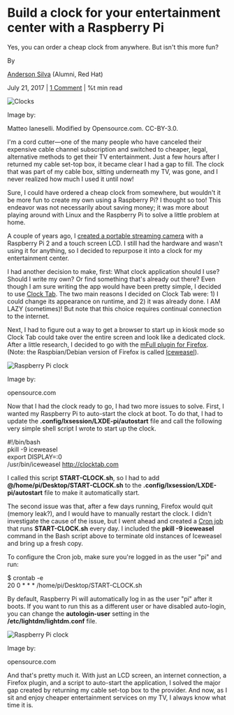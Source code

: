 
Build a clock for your entertainment center with a Raspberry Pi
===============================================================

Yes, you can order a cheap clock from anywhere. But isn't this more fun?

By

[Anderson Silva](/users/ansilva) (Alumni, Red Hat)

July 21, 2017 | [1 Comment](#comments) | %t min read

  
![Clocks](/sites/default/files/lead-images/clocks_time.png "Clocks")

Image by:

Matteo Ianeselli. Modified by Opensource.com. CC-BY-3.0.

I'm a cord cutter—one of the many people who have canceled their expensive cable channel subscription and switched to cheaper, legal, alternative methods to get their TV entertainment. Just a few hours after I returned my cable set-top box, it became clear I had a gap to fill. The clock that was part of my cable box, sitting underneath my TV, was gone, and I never realized how much I used it until now!

Sure, I could have ordered a cheap clock from somewhere, but wouldn't it be more fun to create my own using a Raspberry Pi? I thought so too! This endeavor was not necessarily about saving money; it was more about playing around with Linux and the Raspberry Pi to solve a little problem at home.



A couple of years ago, I [created a portable streaming camera](https://opensource.com/life/15/9/turning-raspberry-pi-portable-streaming-camera) with a Raspberry Pi 2 and a touch screen LCD. I still had the hardware and wasn't using it for anything, so I decided to repurpose it into a clock for my entertainment center.

I had another decision to make, first: What clock application should I use? Should I write my own? Or find something that's already out there? Even though I am sure writing the app would have been pretty simple, I decided to use [Clock Tab](http://www.clocktab.com/). The two main reasons I decided on Clock Tab were: 1) I could change its appearance on runtime, and 2) it was already done. I AM LAZY (sometimes)! But note that this choice requires continual connection to the internet.

Next, I had to figure out a way to get a browser to start up in kiosk mode so Clock Tab could take over the entire screen and look like a dedicated clock. After a little research, I decided to go with the [mFull plugin for Firefox](https://addons.mozilla.org/en-US/firefox/addon/mfull/). (Note: the Raspbian/Debian version of Firefox is called [Iceweasel](https://wiki.debian.org/Iceweasel)).

![Raspberry Pi clock](https://opensource.com/sites/default/files/u128651/pi-clock2.jpg)

Image by:

opensource.com

Now that I had the clock ready to go, I had two more issues to solve. First, I wanted my Raspberry Pi to auto-start the clock at boot. To do that, I had to update the **.config/lxsession/LXDE-pi/autostart** file and call the following very simple shell script I wrote to start up the clock.

#!/bin/bash  
pkill \-9 iceweasel  
export DISPLAY\=:0  
/usr/bin/iceweasel http://clocktab.com

I called this script **START-CLOCK.sh**, so I had to add **@/home/pi/Desktop/START-CLOCK.sh** to the **.config/lxsession/LXDE-pi/autostart** file to make it automatically start.

The second issue was that, after a few days running, Firefox would quit (memory leak?), and I would have to manually restart the clock. I didn't investigate the cause of the issue, but I went ahead and created a [Cron job](https://www.raspberrypi.org/documentation/linux/usage/cron.md) that runs **START-CLOCK.sh** every day. I included the **pkill -9 iceweasel** command in the Bash script above to terminate old instances of Iceweasel and bring up a fresh copy.

To configure the Cron job, make sure you're logged in as the user "pi" and run:

$ crontab \-e  
20 0 \* \* \* /home/pi/Desktop/START-CLOCK.sh

By default, Raspberry Pi will automatically log in as the user "pi" after it boots. If you want to run this as a different user or have disabled auto-login, you can change the **autologin-user** setting in the **/etc/lightdm/lightdm.conf** file.

![Raspberry Pi clock](https://opensource.com/sites/default/files/u128651/pi-clock4.jpg)

Image by:

opensource.com

And that's pretty much it. With just an LCD screen, an internet connection, a Firefox plugin, and a script to auto-start the application, I solved the major gap created by returning my cable set-top box to the provider. And now, as I sit and enjoy cheaper entertainment services on my TV, I always know what time it is.


